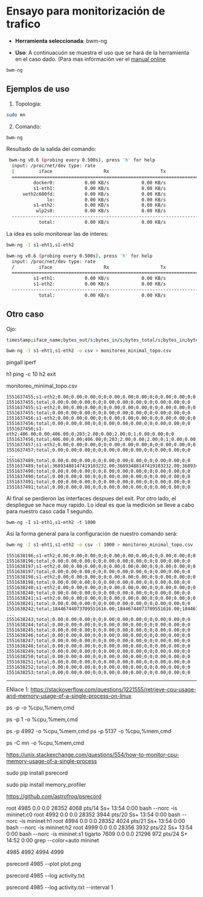 # Ensayo para monitorización de trafico #

* **Herramienta seleccionada**: bwm-ng

* **Uso**: A continuacuón se muestra el uso que se hará de la herramienta en el caso dado. (Para mas información ver el [manual online](https://www.systutorials.com/docs/linux/man/1-bwm-ng/)

```bash
bwm-ng 
```
## Ejemplos de uso ##

1. Topologia:
   
```bash 
sudo mn
```

2. Comando:

```bash
bwm-ng
```

Resultado de la salida del comando:

```bash
 bwm-ng v0.6 (probing every 0.500s), press 'h' for help
  input: /proc/net/dev type: rate
  |         iface                   Rx                   Tx                Total
  ==============================================================================
          docker0:           0.00 KB/s            0.00 KB/s            0.00 KB/s
          s1-eth1:           0.00 KB/s            0.00 KB/s            0.00 KB/s
      veth2c680fd:           0.00 KB/s            0.00 KB/s            0.00 KB/s
               lo:           0.00 KB/s            0.00 KB/s            0.00 KB/s
          s1-eth2:           0.00 KB/s            0.00 KB/s            0.00 KB/s
           wlp2s0:           0.00 KB/s            0.00 KB/s            0.00 KB/s
  ------------------------------------------------------------------------------
            total:           0.00 KB/s            0.00 KB/s            0.00 KB/s
```

La idea es solo monitorear las de interes:

```bash
bwm-ng -I s1-eht1,s1-eth2
```

```bash 
bwm-ng v0.6 (probing every 0.500s), press 'h' for help
  input: /proc/net/dev type: rate
  /         iface                   Rx                   Tx                Total
  ==============================================================================
          s1-eth1:           0.00 KB/s            0.00 KB/s            0.00 KB/s
          s1-eth2:           0.00 KB/s            0.00 KB/s            0.00 KB/s
  ------------------------------------------------------------------------------
            total:           0.00 KB/s            0.00 KB/s            0.00 KB/s
```

## Otro caso ##

Ojo:

```bash
timestamp;iface_name;bytes_out/s;bytes_in/s;bytes_total/s;bytes_in;bytes_out;packets_out/s;packets_in/s;packets_total/s;packets_in;packets_out;errors_out/s;errors_in/s;errors_in;errors_out\n
```

```bash
bwm-ng -I s1-eht1,s1-eth2 -o csv > monitoreo_minimal_topo.csv
```
pingall
iperf

h1 ping -c 10 h2
exit

monitoreo_minimal_topo.csv  

```csv
1551637455;s1-eth2;0.00;0.00;0.00;0;0;0.00;0.00;0.00;0;0;0.00;0.00;0;0
1551637455;total;0.00;0.00;0.00;0;0;0.00;0.00;0.00;0;0;0.00;0.00;0;0
1551637455;s1-eth2;0.00;0.00;0.00;0;0;0.00;0.00;0.00;0;0;0.00;0.00;0;0
1551637455;total;0.00;0.00;0.00;0;0;0.00;0.00;0.00;0;0;0.00;0.00;0;0
1551637456;s1-eth2;0.00;0.00;0.00;0;0;0.00;0.00;0.00;0;0;0.00;0.00;0;0
1551637456;total;0.00;0.00;0.00;0;0;0.00;0.00;0.00;0;0;0.00;0.00;0;0
1551637456;s1-eth2;406.00;0.00;406.00;0;203;2.00;0.00;2.00;0;1;0.00;0.00;0;0
1551637456;total;406.00;0.00;406.00;0;203;2.00;0.00;2.00;0;1;0.00;0.00;0;0
1551637457;s1-eth2;0.00;0.00;0.00;0;0;0.00;0.00;0.00;0;0;0.00;0.00;0;0
1551637457;total;0.00;0.00;0.00;0;0;0.00;0.00;0.00;0;0;0.00;0.00;0;0
...
1551637489;total;0.00;0.00;0.00;0;0;0.00;0.00;0.00;0;0;0.00;0.00;0;0
1551637489;total;36893488147419103232.00;36893488147419103232.00;36893488147419103232.00;18446744073669101225;18446744046740663625;36893488147417870336.00;36893488147417878528.00;36893488147416645632.00;18446744073708938738;18446744073708935444;0.00;0.00;0;0
1551637490;total;0.00;0.00;0.00;0;0;0.00;0.00;0.00;0;0;0.00;0.00;0;0
1551637490;total;0.00;0.00;0.00;0;0;0.00;0.00;0.00;0;0;0.00;0.00;0;0
1551637491;total;0.00;0.00;0.00;0;0;0.00;0.00;0.00;0;0;0.00;0.00;0;0
1551637491;total;0.00;0.00;0.00;0;0;0.00;0.00;0.00;0;0;0.00;0.00;0;0

```

Al final se perdieron las interfaces despues del exit. Por otro lado, el despliegue se hace muy rapido. Lo ideal es que la medición se lleve a cabo para nuestro caso cada 1 segundo.

```
bwm-ng -I s1-eth1,s1-eth2 -t 1000
```

Asi la forma general para la configuración de nuestro comando será:

```bash
bwm-ng -I s1-eht1,s1-eth2 -o csv -t 1000 > monitoreo_minimal_topo.csv
```


```csv
1551638196;s1-eth2;0.00;0.00;0.00;0;0;0.00;0.00;0.00;0;0;0.00;0.00;0;0
1551638196;total;0.00;0.00;0.00;0;0;0.00;0.00;0.00;0;0;0.00;0.00;0;0
1551638197;s1-eth2;0.00;0.00;0.00;0;0;0.00;0.00;0.00;0;0;0.00;0.00;0;0
1551638197;total;0.00;0.00;0.00;0;0;0.00;0.00;0.00;0;0;0.00;0.00;0;0
1551638198;s1-eth2;0.00;0.00;0.00;0;0;0.00;0.00;0.00;0;0;0.00;0.00;0;0
1551638198;total;0.00;0.00;0.00;0;0;0.00;0.00;0.00;0;0;0.00;0.00;0;0
1551638240;s1-eth2;0.00;0.00;0.00;0;0;0.00;0.00;0.00;0;0;0.00;0.00;0;0
1551638240;total;0.00;0.00;0.00;0;0;0.00;0.00;0.00;0;0;0.00;0.00;0;0
1551638241;s1-eth2;0.00;0.00;0.00;0;0;0.00;0.00;0.00;0;0;0.00;0.00;0;0
1551638241;total;0.00;0.00;0.00;0;0;0.00;0.00;0.00;0;0;0.00;0.00;0;0
1551638242;total;18446744073709551616.00;18446744073709551616.00;18446744073709551616.00;18446744073634169283;18446744000660524402;18446744073708027904.00;18446744073708408832.00;18446744073706885120.00;18446744073708409479;18446744073708027206;0.00;0.00;0;0
...
1551638243;total;0.00;0.00;0.00;0;0;0.00;0.00;0.00;0;0;0.00;0.00;0;0
1551638244;total;0.00;0.00;0.00;0;0;0.00;0.00;0.00;0;0;0.00;0.00;0;0
1551638245;total;0.00;0.00;0.00;0;0;0.00;0.00;0.00;0;0;0.00;0.00;0;0
1551638246;total;0.00;0.00;0.00;0;0;0.00;0.00;0.00;0;0;0.00;0.00;0;0
1551638247;total;0.00;0.00;0.00;0;0;0.00;0.00;0.00;0;0;0.00;0.00;0;0
1551638248;total;0.00;0.00;0.00;0;0;0.00;0.00;0.00;0;0;0.00;0.00;0;0
1551638249;total;0.00;0.00;0.00;0;0;0.00;0.00;0.00;0;0;0.00;0.00;0;0
1551638250;total;0.00;0.00;0.00;0;0;0.00;0.00;0.00;0;0;0.00;0.00;0;0
1551638251;total;0.00;0.00;0.00;0;0;0.00;0.00;0.00;0;0;0.00;0.00;0;0
1551638252;total;0.00;0.00;0.00;0;0;0.00;0.00;0.00;0;0;0.00;0.00;0;0
1551638253;total;0.00;0.00;0.00;0;0;0.00;0.00;0.00;0;0;0.00;0.00;0;0
```


----------------------------------------------

ENlace 1: https://stackoverflow.com/questions/1221555/retrieve-cpu-usage-and-memory-usage-of-a-single-process-on-linux



ps -p <pid> -o %cpu,%mem,cmd


ps -p 1 -o %cpu,%mem,cmd



ps -p 4992 -o %cpu,%mem,cmd
ps -p 5137 -o %cpu,%mem,cmd


ps -C mn -o %cpu,%mem,cmd


https://unix.stackexchange.com/questions/554/how-to-monitor-cpu-memory-usage-of-a-single-process


sudo pip install psrecord


sudo pip install memory_profiler


https://github.com/astrofrog/psrecord

root      4985  0.0  0.0  28352  4068 pts/14   Ss+  13:54   0:00 bash --norc -is mininet:c0
root      4992  0.0  0.0  28352  3944 pts/20   Ss+  13:54   0:00 bash --norc -is mininet:h1
root      4994  0.0  0.0  28352  4024 pts/21   Ss+  13:54   0:00 bash --norc -is mininet:h2
root      4999  0.0  0.0  28356  3932 pts/22   Ss+  13:54   0:00 bash --norc -is mininet:s1
tigarto   7609  0.0  0.0  21296   972 pts/24   S+   14:52   0:00 grep --color=auto mininet


4985
4992
4994
4999

psrecord 4985 --plot plot.png

psrecord 4985 --log activity.txt

psrecord 4985 --log activity.txt --interval 1
